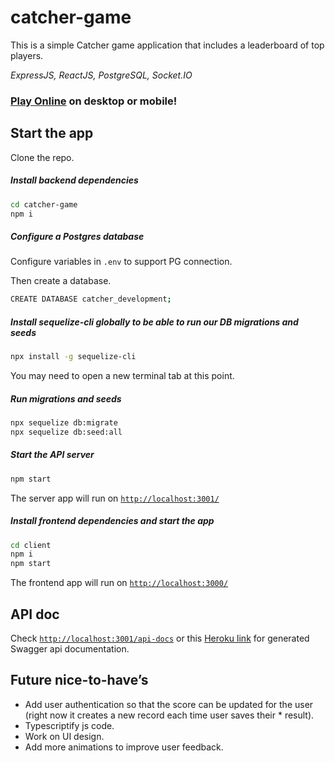 # catcher-game
This is a simple Catcher game application that includes a leaderboard of top players.

*ExpressJS, ReactJS, PostgreSQL, Socket.IO*

### [Play Online](https://catcher-game-25556b0b3db6.herokuapp.com/) on desktop or mobile!

## Start the app

Clone the repo.

##### Install backend dependencies

```sh
cd catcher-game
npm i
```
##### Configure a Postgres database
Configure variables in `.env` to support PG connection.

Then create a database.
```sh
CREATE DATABASE catcher_development;
```

##### Install sequelize-cli globally to be able to run our DB migrations and seeds
```sh
npx install -g sequelize-cli
```
You may need to open a new terminal tab at this point.

##### Run migrations and seeds
```sh
npx sequelize db:migrate
npx sequelize db:seed:all
```

##### Start the API server
```sh
npm start
```
The server app will run on [`http://localhost:3001/`](http://localhost:3001/)

##### Install frontend dependencies and start the app
```sh
cd client
npm i
npm start
```
The frontend app will run on [`http://localhost:3000/`](http://localhost:3000/)

## API doc

Check [`http://localhost:3001/api-docs`](http://localhost:3001/api-docs) or this [Heroku link](https://catcher-game-25556b0b3db6.herokuapp.com/api-docs) for generated Swagger api documentation.

## Future nice-to-have’s

* Add user authentication so that the score can be updated for the user (right now it creates a new record each time user saves their * result).
* Typescriptify js code.
* Work on UI design.
* Add more animations to improve user feedback.
